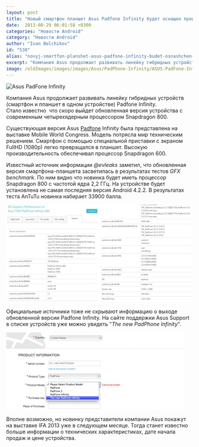 ```yaml
---
layout: post
title: "Новый смартфон планшет Asus Padfone Infinity будет оснащен процессором Snapdragon 800"
date:  2013-08-29 06:01:58 +0300
categories: "Новости Android"
category: "Новости Android"
author: "Ivan Belchikov"
id: "538"
alias: "novyj-smartfon-planshet-asus-padfone-infinity-budet-osnashchen-protsessorom-snapdragon-800"
excerpt: "Компания Asus продолжает развивать линейку гибридных устройств (смартфон и планшет в одном устройстве) Padfone Infinity. Стало известно  что скоро выйдет обновленная версия устройства с современным четырехядерным процессором Snapdragon 800."
image: /oldImages/images/images/Asus/PadPhone-Infinity/ASUS-PadFone-Infinity-black-e1377717961820.jpg
---
```

<img src="/oldImages/images/images/Asus/PadPhone-Infinity/ASUS-PadFone-Infinity-black-e1377717961820.jpg" alt="Asus PadFone Infinity" />

Компания Asus продолжает развивать линейку гибридных устройств (смартфон и планшет в одном устройстве) Padfone Infinity. Стало известно  что скоро выйдет обновленная версия устройства с современным четырехядерным процессором Snapdragon 800.


Существующая версия Asus <a href="index.php?option=com_content&amp;view=article&amp;id=298&amp;catid=8&amp;Itemid=102">Padfone</a> Infinity была представлена на выставке Mobile World Congress. Модель потрясла мир техническим решением. Смартфон с помощью специальной приставки с экраном FullHD (1080p) легко превращался в планшет. Высокую производительность обеспечивал процессор Snapdragon 600.

Известный источник информации <em>@evleaks</em> заметил, что обновленная версия смартфона-планшета засветилась в результатах тестов <em>GFX benchmark</em>. По ним видно что новинка будет иметь процессор Snapdragon 800 с частотой ядра 2,2 ГГц. На устройстве будет установлена не самая последняя версия Android 4.2.2. В результатах теста AnTuTu новинка набирает 33900 балла. 

<img src="/oldImages/images/images/Asus/PadPhone-Infinity/The-New-ASUS-Padfone-Infinity-A86-640x335.jpg" alt="Тесты PadPhone Infinity" />

Официальные источники тоже не скрывают информацию о выходе обновленной версии Padfone Infinity. На сайте поддержки Asus Support в списке устройств уже можно увидеть "<em>The new PadPhone Infinity</em>".

<img src="/oldImages/images/images/Asus/PadPhone-Infinity/The-New-PadFone-Infinity-ASUS-640x279.jpg" alt="PadPhone Infinity на сайте Asus" />

Вполне возможно, но новинку представители компании Asus покажут на выставке IFA 2013 уже в следующем месяце. Тогда станет известно больше информации о технических характеристиках, дате начала продаж и цене устройства.
